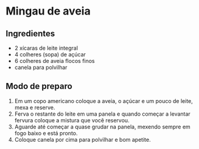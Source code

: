 # Mingau de aveia

## Ingredientes

- 2 xícaras de leite integral
- 4 colheres (sopa) de açúcar
- 6 colheres de aveia flocos finos
- canela para polvilhar

## Modo de preparo

1. Em um copo americano coloque a aveia, o açúcar e um pouco de leite, mexa e
   reserve.
2. Ferva o restante do leite em uma panela e quando começar a levantar fervura
   coloque a mistura que você reservou.
3. Aguarde até começar a quase grudar na panela, mexendo sempre em fogo baixo
   e está pronto.
4. Coloque canela por cima para polvilhar e bom apetite.
